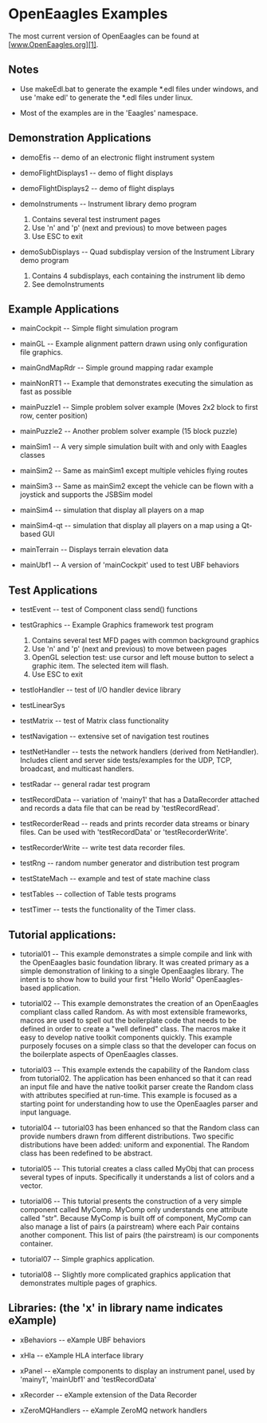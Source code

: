 
OpenEaagles Examples
====================

The most current version of OpenEaagles can be found at
[www.OpenEaagles.org][1].

Notes
-----

*  Use makeEdl.bat to generate the example *.edl files under windows, and
   use 'make edl' to generate the *.edl files under linux. 

*  Most of the examples are in the 'Eaagles' namespace.


Demonstration Applications
--------------------------

* demoEfis -- demo of an electronic flight instrument system

* demoFlightDisplays1 -- demo of flight displays

* demoFlightDisplays2 -- demo of flight displays

* demoInstruments -- Instrument library demo program
    1. Contains several test instrument pages 
    2. Use 'n' and 'p' (next and previous) to move between pages
    3. Use ESC to exit

* demoSubDisplays -- Quad subdisplay version of the Instrument Library demo program
    1. Contains 4 subdisplays, each containing the instrument lib demo 
    2. See demoInstruments


Example Applications
--------------------

* mainCockpit -- Simple flight simulation program

* mainGL -- Example alignment pattern drawn using only configuration file graphics.

* mainGndMapRdr -- Simple ground mapping radar example

* mainNonRT1 -- Example that demonstrates executing the simulation as fast as possible

* mainPuzzle1 -- Simple problem solver example (Moves 2x2 block to first row, center position)

* mainPuzzle2 -- Another problem solver example (15 block puzzle)

* mainSim1 -- A very simple simulation built with and only with Eaagles classes

* mainSim2 -- Same as mainSim1 except multiple vehicles flying routes 

* mainSim3 -- Same as mainSim2 except the vehicle can be flown with a joystick and supports the JSBSim model

* mainSim4 -- simulation that display all players on a map

* mainSim4-qt -- simulation that display all players on a map using a Qt-based GUI

* mainTerrain -- Displays terrain elevation data

* mainUbf1 -- A version of 'mainCockpit' used to test UBF behaviors


Test Applications
-----------------

* testEvent -- test of Component class send() functions

* testGraphics -- Example Graphics framework test program
    1. Contains several test MFD pages with common background graphics
    2. Use 'n' and 'p' (next and previous) to move between pages
    3. OpenGL selection test: use cursor and left mouse button to select a graphic item.  The selected item will flash.
    4. Use ESC to exit

* testIoHandler -- test of I/O handler device library

* testLinearSys

* testMatrix -- test of Matrix class functionality

* testNavigation -- extensive set of navigation test routines

* testNetHandler -- tests the network handlers (derived from NetHandler).  Includes client and server side tests/examples for the UDP, TCP, broadcast, and multicast handlers.

* testRadar -- general radar test program

* testRecordData -- variation of 'mainy1' that has a DataRecorder attached and records a data file that can be read by 'testRecordRead'.

* testRecorderRead -- reads and prints recorder data streams or binary files. Can be used with 'testRecordData' or 'testRecorderWrite'.

* testRecorderWrite -- write test data recorder files.

* testRng -- random number generator and distribution test program

* testStateMach -- example and test of state machine class

* testTables -- collection of Table tests programs

* testTimer -- tests the functionality of the Timer class.


Tutorial applications:
--------------------------------------------------------------------------------------------

* tutorial01 -- This example demonstrates a simple compile and link with the OpenEaagles basic foundation library. It was created primary as a simple demonstration of linking to a single OpenEaagles library. The intent is to show how to build your first "Hello World" OpenEaagles-based application.

* tutorial02 -- This example demonstrates the creation of an OpenEaagles compliant class called Random. As with most extensible frameworks, macros are used to spell out the boilerplate code that needs to be defined in order to create a "well defined" class. The macros make it easy to develop native toolkit components quickly. This example purposely focuses on a simple class so that the developer can focus on the boilerplate aspects of OpenEaagles classes.

* tutorial03 -- This example extends the capability of the Random class from tutorial02. The application has been enhanced so that it can read an input file and have the native toolkit parser create the Random class with attributes specified at run-time. This example is focused as a starting point for understanding how to use the OpenEaagles parser and input language.

* tutorial04 -- tutorial03 has been enhanced so that the Random class can provide numbers drawn from different distributions. Two specific distributions have been added: uniform and exponential. The Random class has been redefined to be abstract.

* tutorial05 -- This tutorial creates a class called MyObj that can process several types of inputs. Specifically it understands a list of colors and a vector.

* tutorial06 -- This tutorial presents the construction of a very simple component called MyComp. MyComp only understands one attribute called "str". Because MyComp is built off of component, MyComp can also manage a list of pairs (a pairstream) where each Pair contains another component. This list of pairs (the pairstream) is our components container.

* tutorial07 -- Simple graphics application.

* tutorial08 -- Slightly more complicated graphics application that demonstrates multiple pages of graphics.


Libraries: (the 'x' in library name indicates eXample)
--------------------------------------------------------------------------------------------
* xBehaviors -- eXample UBF behaviors

* xHla -- eXample HLA interface library

* xPanel -- eXample components to display an instrument panel, used by 'mainy1', 'mainUbf1' and 'testRecordData'

* xRecorder -- eXample extension of the Data Recorder

* xZeroMQHandlers -- eXample ZeroMQ network handlers


[1]: http://www.OpenEaagles.org

